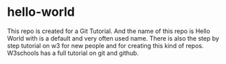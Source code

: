 # hello-world
This repo is created for a Git Tutorial. And the name of this repo is Hello World with is a default and very often used name.
There is also the step by step tutorial on w3  for new people and for creating this kind of repos.
W3schools has a full tutorial on git and github.
